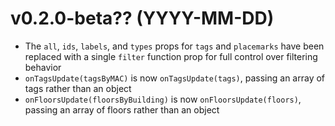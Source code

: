 # v0.2.0-beta?? (YYYY-MM-DD)

- The `all`, `ids`, `labels`, and `types` props for `tags` and `placemarks` have been replaced with a single `filter` function prop for full control over filtering behavior
- `onTagsUpdate(tagsByMAC)` is now `onTagsUpdate(tags)`, passing an array of tags rather than an object
- `onFloorsUpdate(floorsByBuilding)` is now `onFloorsUpdate(floors)`, passing an array of floors rather than an object
